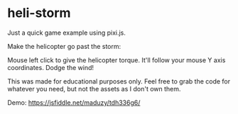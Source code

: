 # heli-storm
Just a quick game example using pixi.js.

Make the helicopter go past the storm:

Mouse left click to give the helicopter torque. It'll follow your mouse Y axis coordinates. Dodge the wind!

This was made for educational purposes only.
Feel free to grab the code for whatever you need, but not the assets as I don't own them.


Demo:
https://jsfiddle.net/maduzy/tdh336g6/
